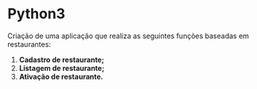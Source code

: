 # Python3

Criação de uma aplicação que realiza as seguintes funções baseadas em restaurantes:

1. **Cadastro de restaurante;**
2. **Listagem de restaurante;**
3. **Ativação de restaurante.**
